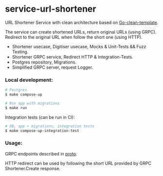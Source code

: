 # service-url-shortener
URL Shortener Service with clean architecture based on
[Go-clean-template](https://github.com/evrone/go-clean-template).

The service can create shortened URLs, return original URLs (using GRPC).
Redirect to the original URL when follow the short one (using HTTP).


- Shortener usecase, Digitiser usecase, Mocks & Unit-Tests && Fuzz Testing.
- Shortener GRPC service, Redirect HTTP & Integration-Tests.
- Postgres repository, Migrations.
- Simplified GRPC server, request Logger.

### Local development:
```sh
# Postgres
$ make compose-up

# Run app with migrations
$ make run
```

Integration tests (can be run in CI):
```sh
# DB, app + migrations, integration tests
$ make compose-up-integration-test
```

### Usage:
GRPC endpoints described in [proto](https://github.com/seriozhakorneev/service-url-shortener/blob/main/internal/entrypoint/grpc/shortener_proto/shortener.proto).

HTTP redirect can be used by following the short URL provided by GRPC Shortener.Create response.
